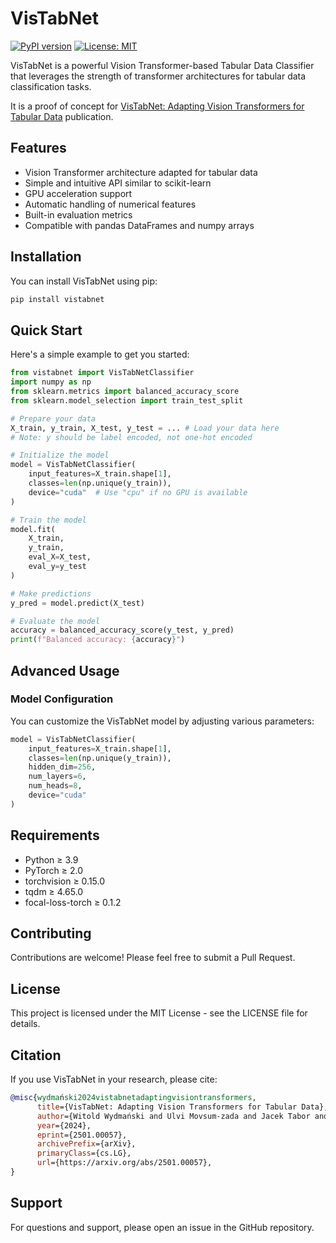 # VisTabNet

[![PyPI version](https://badge.fury.io/py/vistabnet.svg)](https://badge.fury.io/py/vistabnet)
[![License: MIT](https://img.shields.io/badge/License-MIT-yellow.svg)](https://opensource.org/licenses/MIT)

VisTabNet is a powerful Vision Transformer-based Tabular Data Classifier that leverages the strength of transformer architectures for tabular data classification tasks.

It is a proof of concept for [VisTabNet: Adapting Vision Transformers for Tabular Data](https://arxiv.org/abs/2501.00057v1) publication.

## Features

- Vision Transformer architecture adapted for tabular data
- Simple and intuitive API similar to scikit-learn
- GPU acceleration support
- Automatic handling of numerical features
- Built-in evaluation metrics
- Compatible with pandas DataFrames and numpy arrays

## Installation

You can install VisTabNet using pip:

```bash
pip install vistabnet
```

## Quick Start

Here's a simple example to get you started:

```python
from vistabnet import VisTabNetClassifier
import numpy as np
from sklearn.metrics import balanced_accuracy_score
from sklearn.model_selection import train_test_split

# Prepare your data
X_train, y_train, X_test, y_test = ... # Load your data here
# Note: y should be label encoded, not one-hot encoded

# Initialize the model
model = VisTabNetClassifier(
    input_features=X_train.shape[1],
    classes=len(np.unique(y_train)),
    device="cuda"  # Use "cpu" if no GPU is available
)

# Train the model
model.fit(
    X_train,
    y_train,
    eval_X=X_test,
    eval_y=y_test
)

# Make predictions
y_pred = model.predict(X_test)

# Evaluate the model
accuracy = balanced_accuracy_score(y_test, y_pred)
print(f"Balanced accuracy: {accuracy}")
```

## Advanced Usage

### Model Configuration

You can customize the VisTabNet model by adjusting various parameters:

```python
model = VisTabNetClassifier(
    input_features=X_train.shape[1],
    classes=len(np.unique(y_train)),
    hidden_dim=256,
    num_layers=6,
    num_heads=8,
    device="cuda"
)
```

## Requirements

- Python ≥ 3.9
- PyTorch ≥ 2.0
- torchvision ≥ 0.15.0
- tqdm ≥ 4.65.0
- focal-loss-torch ≥ 0.1.2

## Contributing

Contributions are welcome! Please feel free to submit a Pull Request.

## License

This project is licensed under the MIT License - see the LICENSE file for details.

## Citation

If you use VisTabNet in your research, please cite:

```bibtex
@misc{wydmański2024vistabnetadaptingvisiontransformers,
      title={VisTabNet: Adapting Vision Transformers for Tabular Data}, 
      author={Witold Wydmański and Ulvi Movsum-zada and Jacek Tabor and Marek Śmieja},
      year={2024},
      eprint={2501.00057},
      archivePrefix={arXiv},
      primaryClass={cs.LG},
      url={https://arxiv.org/abs/2501.00057}, 
}
```

## Support

For questions and support, please open an issue in the GitHub repository.
